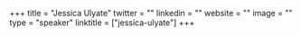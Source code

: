 +++
title = "Jessica Ulyate"
twitter = ""
linkedin = ""
website = ""
image = ""
type = "speaker"
linktitle = ["jessica-ulyate"]
+++

